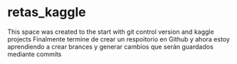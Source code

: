 # retas_kaggle
This space was created to the start with git control version and kaggle projects
Finalmente termine de crear un respoitorio en Github y ahora estoy aprendiendo a crear brances y generar  cambios  que serán guardados mediante commits 
